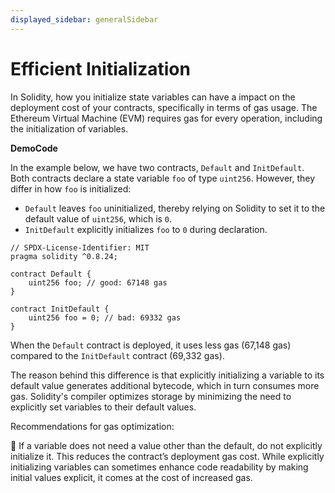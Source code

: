 ```yaml
---
displayed_sidebar: generalSidebar
---
```


# Efficient Initialization

In Solidity, how you initialize state variables can have a impact on the deployment cost of your contracts, specifically in terms of gas usage. The Ethereum Virtual Machine (EVM) requires gas for every operation, including the initialization of variables.

**DemoCode**

In the example below, we have two contracts, `Default` and `InitDefault`. Both contracts declare a state variable `foo` of type `uint256`. However, they differ in how `foo` is initialized:

- `Default` leaves `foo` uninitialized, thereby relying on Solidity to set it to the default value of `uint256`, which is `0`.
- `InitDefault` explicitly initializes `foo` to `0` during declaration.

```solidity
// SPDX-License-Identifier: MIT
pragma solidity ^0.8.24;

contract Default {
    uint256 foo; // good: 67148 gas
}

contract InitDefault {
    uint256 foo = 0; // bad: 69332 gas
}
```

When the `Default` contract is deployed, it uses less gas (67,148 gas) compared to the `InitDefault` contract (69,332 gas).

The reason behind this difference is that explicitly initializing a variable to its default value generates additional bytecode, which in turn consumes more gas. Solidity's compiler optimizes storage by minimizing the need to explicitly set variables to their default values.

Recommendations for gas optimization:

🌟 If a variable does not need a value other than the default, do not explicitly initialize it. This reduces the contract’s deployment gas cost. While explicitly initializing variables can sometimes enhance code readability by making initial values explicit, it comes at the cost of increased gas.

